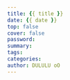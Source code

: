 ```yaml
---
title: {{ title }}
date: {{ date }}
top: false
cover: false
password:
summary:
tags:
categories:
author: DULULU oO
---
```

